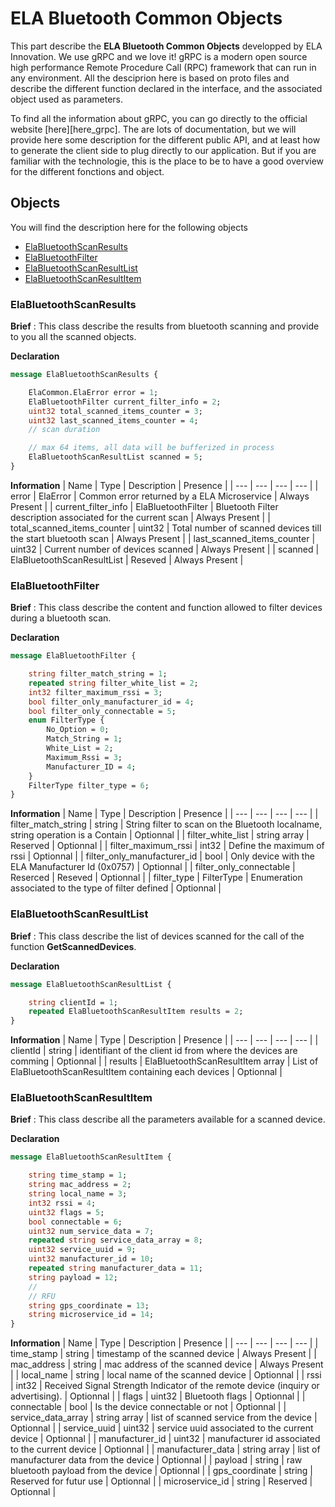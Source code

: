 # ELA Bluetooth Common Objects
This part describe the **ELA Bluetooth Common Objects** developped by ELA Innovation. We use gRPC and we love it! gRPC is a modern open source high performance Remote Procedure Call (RPC) framework that can run in any environment. All the desciprion here is based on proto files and describe the different function declared in the interface, and the associated object used as parameters.

To find all the information about gRPC, you can go directly to the official website [here][here_grpc]. The are lots of documentation, but we will provide here some description for the different public API, and at least how to generate the client side to plug directly to our application. But if you are familiar with the technologie, this is the place to be to have a good overview for the different fonctions and object.

## Objects
You will find the description here for the following objects
- [ElaBluetoothScanResults](#elabluetoothscanresults)
- [ElaBluetoothFilter](#bluetoothfilter)
- [ElaBluetoothScanResultList](#elabluetoothscanresultlist)
- [ElaBluetoothScanResultItem](#elabluetoothscanresultitem)

### ElaBluetoothScanResults
**Brief** : This class describe the results from bluetooth scanning and provide to you all the scanned objects.

**Declaration** 
```proto
message ElaBluetoothScanResults {

	ElaCommon.ElaError error = 1;
	ElaBluetoothFilter current_filter_info = 2;
	uint32 total_scanned_items_counter = 3;
	uint32 last_scanned_items_counter = 4;
	// scan duration

	// max 64 items, all data will be bufferized in process
	ElaBluetoothScanResultList scanned = 5;
}
```

**Information**
| Name | Type | Description | Presence |
| --- | --- | --- | --- |
| error | ElaError | Common error returned by a ELA Microservice | Always Present |
| current_filter_info | ElaBluetoothFilter | Bluetooth Filter description associated for the current scan | Always Present |
| total_scanned_items_counter | uint32 | Total number of scanned devices till the start bluetooth scan | Always Present |
| last_scanned_items_counter | uint32 | Current number of devices scanned | Always Present |
| scanned | ElaBluetoothScanResultList | Reseved | Always Present |

### ElaBluetoothFilter
**Brief** : This class describe the content and function allowed to filter devices during a bluetooth scan.

**Declaration** 
```proto
message ElaBluetoothFilter {

	string filter_match_string = 1;
	repeated string filter_white_list = 2;
	int32 filter_maximum_rssi = 3;
	bool filter_only_manufacturer_id = 4;
	bool filter_only_connectable = 5;
	enum FilterType {
		No_Option = 0;
		Match_String = 1;
		White_List = 2;
		Maximum_Rssi = 3;
		Manufacturer_ID = 4;
	}
	FilterType filter_type = 6;
}
```

**Information**
| Name | Type | Description | Presence |
| --- | --- | --- | --- |
| filter_match_string | string | String filter to scan on the Bluetooth localname, string operation is a Contain | Optionnal |
| filter_white_list | string array | Reserved | Optionnal |
| filter_maximum_rssi | int32 | Define the maximum of rssi | Optionnal |
| filter_only_manufacturer_id | bool | Only device with the ELA Manufacturer Id (0x0757) | Optionnal |
| filter_only_connectable | Reserced | Reseved | Optionnal |
| filter_type | FilterType | Enumeration associated to the type of filter defined | Optionnal |

### ElaBluetoothScanResultList
**Brief** : This class describe the list of devices scanned for the call of the function **GetScannedDevices**.

**Declaration**
```proto
message ElaBluetoothScanResultList {

	string clientId = 1;
	repeated ElaBluetoothScanResultItem results = 2;
}
```

**Information**
| Name | Type | Description | Presence |
| --- | --- | --- | --- |
| clientId | string | identifiant of the client id from where the devices are comming | Optionnal |
| results | ElaBluetoothScanResultItem array | List of ElaBluetoothScanResultItem containing each devices | Optionnal |

### ElaBluetoothScanResultItem
**Brief** : This class describe all the parameters available for a scanned device.

**Declaration**
```proto
message ElaBluetoothScanResultItem {

	string time_stamp = 1;
	string mac_address = 2;
	string local_name = 3;
	int32 rssi = 4;
	uint32 flags = 5;
	bool connectable = 6;
	uint32 num_service_data = 7;
	repeated string service_data_array = 8;
	uint32 service_uuid = 9;
	uint32 manufacturer_id = 10;
	repeated string manufacturer_data = 11;
	string payload = 12;
	//
	// RFU
	string gps_coordinate = 13;
	string microservice_id = 14;
}
```

**Information**
| Name | Type | Description | Presence |
| --- | --- | --- | --- |
| time_stamp | string | timestamp of the scanned device | Always Present |
| mac_address | string | mac address of the scanned device | Always Present |
| local_name | string | local name of the scanned device | Optionnal |
| rssi | int32 | Received Signal Strength Indicator of the remote device (inquiry or advertising). | Optionnal |
| flags | uint32 | Bluetooth flags | Optionnal |
| connectable | bool | Is the device connectable or not | Optionnal |
| service_data_array | string array | list of scanned service from the device | Optionnal |
| service_uuid | uint32 | service uuid associated to the current device | Optionnal |
| manufacturer_id | uint32 | manufacturer id associated to the current device | Optionnal |
| manufacturer_data | string array | list of manufacturer data from the device | Optionnal |
| payload | string | raw bluetooth payload from the device | Optionnal |
| gps_coordinate | string | Reserved for futur use | Optionnal |
| microservice_id | string | Reserved | Optionnal |